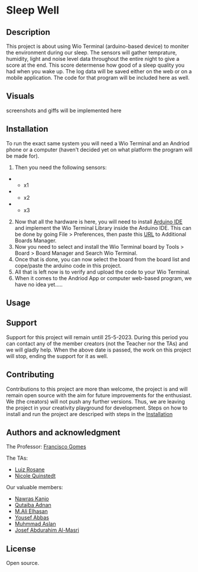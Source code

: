# Sleep Well

## Description
This project is about using Wio Terminal (arduino-based device) to moniter the environment during our sleep. The sensors will gather temprature, humidity, light and noise level data throughout the entire night to give a score at the end. This score determense how good of a sleep quality you had when you wake up. The log data will be saved either on the web or on a mobile application. The code for that program will be included here as well. 

## Visuals
screenshots and giffs will be implemented here

## Installation
To run the exact same system you will need a Wio Terminal and an Andriod phone or a computer (haven't decided yet on what platform the program will be made for). 

1. Then you need the following sensors: 
  - - x1
  - - x2 
  - - x3

2. Now that all the hardware is here, you will need to install [Arduino IDE](https://www.arduino.cc/en/software) and implement the Wio Terminal Library inside the Arduino IDE. This can be done by going File > Preferences, then paste this [URL](https://files.seeedstudio.com/arduino/package_seeeduino_boards_index.json) to Additional Boards Manager. 
3. Now you need to select and install the Wio Terminal board by Tools > Board > Board Manager and Search Wio Terminal. 
4. Once that is done, you can now select the board from the board list and cope/paste the arduino code in this project. 
5. All that is left now is to verify and upload the code to your Wio Terminal. 
6. When it comes to the Andriod App or computer web-based program, we have no idea yet.....

 
## Usage


## Support
Support for this project will remain untill 25-5-2023. During this period you can contact any of the member creators (not the Teacher nor the TAs) and we will gladly help. 
When the above date is passed, the work on this project will stop, ending the support for it as well. 

## Contributing
Contributions to this project are more than welcome, the project is and will remain open source with the aim for future improvements for the enthusiast. We (the creators) will not push any further versions. Thus, we are leaving the project in your creativity playground for development. 
Steps on how to install and run the project are descriped with steps in the [Installation](#I)

## Authors and acknowledgment

The Professor: [Francisco Gomes](https://git.chalmers.se/francisco.gomes)

The TAs:
-   [Luiz Rosane](https://git.chalmers.se/philippi)
-   [Nicole Quinstedt](https://git.chalmers.se/nicolean)

Our valuable members: 
-   [Nawras Kanjo](https://git.chalmers.se/nawrask)
-   [Qutaiba Adnan](https://git.chalmers.se/qutaiba)
-   [M.Ali Elhasan](https://git.chalmers.se/elhasan)
-   [Yousef Abbas](https://git.chalmers.se/yousefab)
-   [Muhmmad Aslan](https://git.chalmers.se/muhmmad)
-   [Josef Abdurahim Al-Masri](https://git.chalmers.se/josefab)


## License
Open source.

